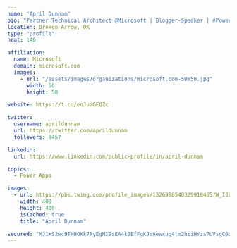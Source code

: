 ```yaml
---
name: "April Dunnam"
bio: "Partner Technical Architect @Microsoft | Blogger-Speaker | #PowerApps, #PowerAutomate, #Office365, #SharePoint | #WIT | #Karaoke Queen"
location: Broken Arrow, OK
type: "profile"
heat: 140

affiliation:
  name: Microsoft
  domain: microsoft.com
  images:
    - url: "/assets/images/organizations/microsoft.com-50x50.jpg"
      width: 50
      height: 50

website: https://t.co/enJuiGEQZc

twitter:
  username: aprildunnam
  url: https://twitter.com/aprildunnam
  followers: 8457

linkedin:
  url: https://www.linkedin.com/public-profile/in/april-dunnam

topics:
  - Power Apps

images:
  - url: https://pbs.twimg.com/profile_images/1326986540329918465/W_IJ6Ih2_400x400.jpg
    width: 400
    height: 400
    isCached: true
    title: "April Dunnam"

secured: "MJ1+S2wc9THHOKk7RyEgMX9sEA4kJEfFgKJsAewxug4tm2hiiHYzs7UVsgC6zepqRbLtXz4/3TWzA4ZI9okYfGEVGkMHXuPldCAmjZLlqfVzcJPY7YT6y/tmVa9jskuDd4zefH1RTTNvbZeiKb6VHcbI/RHDubSK+kctrRpri+eFrpnqi+7qsC/gfwzzz4vqETYbJIsmKmmUsjlYiUe+qim8mkZ2sEmL+Esr7/lFSQYH+6PBgYKhkUZkjR90vkAsXv2ZTQqGSmw1y+njDsp1kTZ2q01EfxZwJytYgKw6IKYBCT3+6zCsWpBn/XBpMvIoJmeSLdas81Txe+JBOIj8phfJzcauB7jz9WpzCh3CmNu99GUMrmj9pLzGLvZ4SDIgBfZ1I6HNAf3+yM19IoyZqEsi652E/A+qns3ZDg8RcUY=;i3IjQSLelPvvHWfWZpZQWQ=="
---
```



